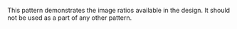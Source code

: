 This pattern demonstrates the image ratios available in the design. It should not be used as a part of any other pattern.